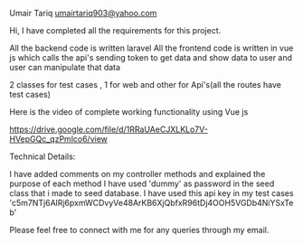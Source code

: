 Umair Tariq
umairtariq903@yahoo.com

Hi, I have completed all the requirements for this project.

All the backend code is written laravel
 All the frontend code is written in vue js which calls the api's sending token to get data and show data to user and user can manipulate that data

2 classes for test cases , 1 for web and other for Api's(all the routes have test cases)

Here is the video of complete working functionality using Vue js 

https://drive.google.com/file/d/1RRaUAeCJXLKLo7V-HVepGQc_qzPmlco6/view

Technical Details:

I have added comments on my controller methods and explained the purpose of each method
I have used 'dummy' as password in the seed class that i made to seed database.
I have used this api key in my test cases 
'c5m7NTj6AlRj6pxmWCDvyVe48ArKB6XjQbfxR96tDj4OOH5VGDb4NiYSxTeb'

Please feel free to connect with me for any queries through my email.